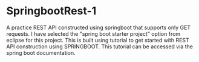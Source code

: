 # SpringbootRest-1
A practice REST API constructed using springboot that supports only GET requests.
I have selected the "spring boot starter project" option from eclipse for this project. 
This is built using tutorial to get started with REST API construction using SPRINGBOOT. This tutorial can be accessed via the spring boot documentation.
